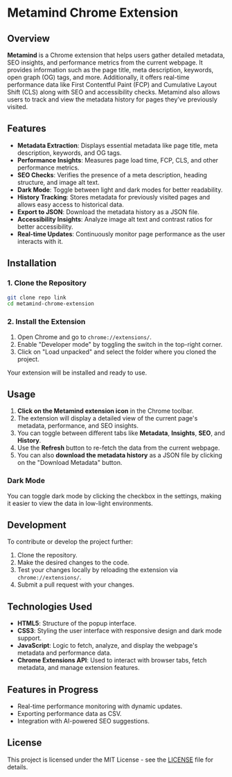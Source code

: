 
# Metamind Chrome Extension

## Overview

**Metamind** is a Chrome extension that helps users gather detailed metadata, SEO insights, and performance metrics from the current webpage. It provides information such as the page title, meta description, keywords, open graph (OG) tags, and more. Additionally, it offers real-time performance data like First Contentful Paint (FCP) and Cumulative Layout Shift (CLS) along with SEO and accessibility checks. Metamind also allows users to track and view the metadata history for pages they’ve previously visited.

## Features

- **Metadata Extraction**: Displays essential metadata like page title, meta description, keywords, and OG tags.
- **Performance Insights**: Measures page load time, FCP, CLS, and other performance metrics.
- **SEO Checks**: Verifies the presence of a meta description, heading structure, and image alt text.
- **Dark Mode**: Toggle between light and dark modes for better readability.
- **History Tracking**: Stores metadata for previously visited pages and allows easy access to historical data.
- **Export to JSON**: Download the metadata history as a JSON file.
- **Accessibility Insights**: Analyze image alt text and contrast ratios for better accessibility.
- **Real-time Updates**: Continuously monitor page performance as the user interacts with it.

## Installation

### 1. Clone the Repository

```bash
git clone repo link
cd metamind-chrome-extension
```

### 2. Install the Extension

1. Open Chrome and go to `chrome://extensions/`.
2. Enable "Developer mode" by toggling the switch in the top-right corner.
3. Click on "Load unpacked" and select the folder where you cloned the project.

Your extension will be installed and ready to use.

## Usage

1. **Click on the Metamind extension icon** in the Chrome toolbar.
2. The extension will display a detailed view of the current page's metadata, performance, and SEO insights.
3. You can toggle between different tabs like **Metadata**, **Insights**, **SEO**, and **History**.
4. Use the **Refresh** button to re-fetch the data from the current webpage.
5. You can also **download the metadata history** as a JSON file by clicking on the "Download Metadata" button.

### Dark Mode
You can toggle dark mode by clicking the checkbox in the settings, making it easier to view the data in low-light environments.

## Development

To contribute or develop the project further:

1. Clone the repository.
2. Make the desired changes to the code.
3. Test your changes locally by reloading the extension via `chrome://extensions/`.
4. Submit a pull request with your changes.

## Technologies Used

- **HTML5**: Structure of the popup interface.
- **CSS3**: Styling the user interface with responsive design and dark mode support.
- **JavaScript**: Logic to fetch, analyze, and display the webpage's metadata and performance data.
- **Chrome Extensions API**: Used to interact with browser tabs, fetch metadata, and manage extension features.

## Features in Progress

- Real-time performance monitoring with dynamic updates.
- Exporting performance data as CSV.
- Integration with AI-powered SEO suggestions.

## License

This project is licensed under the MIT License - see the [LICENSE](LICENSE) file for details.
